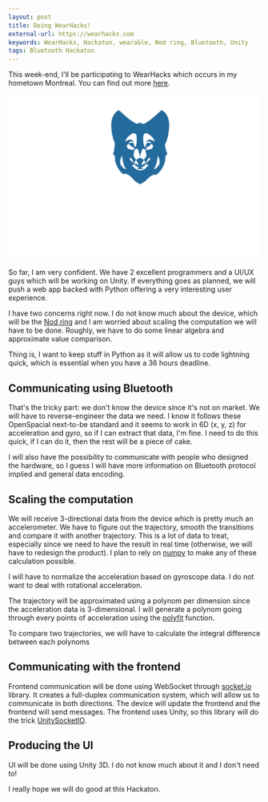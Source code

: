 ```yaml
---
layout: post
title: Doing WearHacks!
external-url: https://wearhacks.com
keywords: WearHacks, Hackaton, wearable, Nod ring, Bluetooth, Unity
tags: Bluetooth Hackaton
---
```


This week-end, I'll be participating to WearHacks which occurs in my hometown
Montreal. You can find out more [here](https://wearhacks.com).

<img class="img-responsive" src="/assets/img/wearhacks/front-in-poa.png">

So far, I am very confident. We have 2 excellent programmers and a UI/UX guys
which will be working on Unity. If everything goes as planned, we will push a
web app backed with Python offering a very interesting user experience.

I have two concerns right now. I do not know much about the device, which will
be the [Nod ring](https://hellonod.com) and I am worried about scaling the
computation we will have to be done. Roughly, we have to do some linear algebra
and approximate value comparison.

Thing is, I want to keep stuff in Python as it will allow us to code lightning
quick, which is essential when you have a 36 hours deadline.


Communicating using Bluetooth
-----------------------------

That's the tricky part: we don't know the device since it's not on market. We
will have to reverse-engineer the data we need. I know it follows these
OpenSpacial next-to-be standard and it seems to work in 6D (x, y, z) for
acceleration and gyro, so if I can extract that data, I'm fine. I need to do
this quick, if I can do it, then the rest will be a piece of cake.

I will also have the possibility to communicate with people who designed the
hardware, so I guess I will have more information on Bluetooth protocol implied
and general data encoding.


Scaling the computation
-----------------------

We will receive 3-directional data from the device which is pretty much an
accelerometer. We have to figure out the trajectory, smooth the transitions and
compare it with another trajectory. This is a lot of data to treat, especially
since we need to have the result in real time (otherwise, we will have to
redesign the product). I plan to rely on [numpy](http://www.numpy.org/) to make
any of these calculation possible.

I will have to normalize the acceleration based on gyroscope data. I do not want
to deal with rotational acceleration.

The trajectory will be approximated using a polynom per dimension since the
acceleration data is 3-dimensional. I will generate a polynom going through
every points of acceleration using the
[polyfit](http://docs.scipy.org/doc/numpy/reference/generated/numpy.polyfit.html)
function.

To compare two trajectories, we will have to calculate the integral difference
between each polynoms


Communicating with the frontend
-------------------------------

Frontend communication will be done using WebSocket through
[socket.io](http://socket.io/) library. It creates a full-duplex communication
system, which will allow us to communicate in both directions. The device will
update the frontend and the frontend will send messages. The frontend uses
Unity, so this library will do the trick
[UnitySocketIO](https://github.com/NetEase/UnitySocketIO).


Producing the UI
----------------

UI will be done using Unity 3D. I do not know much about it and I don't need to!

I really hope we will do good at this Hackaton.
